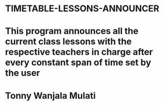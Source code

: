 # TIMETABLE-LESSONS-ANNOUNCER
# This program announces all the current class lessons with the respective teachers  in charge after every  constant span of time set by the user
# Tonny Wanjala Mulati
